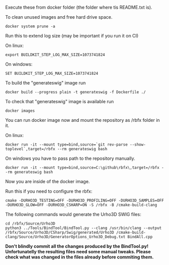 Execute these from docker folder (the folder where tis README.txt is).

To clean unused images and free hard drive space.
```console
docker system prune -a 
```

Run this to extend log size (may be important if you run it on CI)

On linux:
```console
export BUILDKIT_STEP_LOG_MAX_SIZE=1073741824
```

On windows:
```console
SET BUILDKIT_STEP_LOG_MAX_SIZE=1073741824
```

To build the "generateswig" image run
```console
docker build --progress plain -t generateswig -f Dockerfile ./
```

To check that "generateswig" image is available run
```console
docker images
```

You can run docker image now and mount the repository as /rbfx folder in it.

On linux:
```console
docker run -it --mount type=bind,source=`git rev-parse --show-toplevel`,target=/rbfx --rm generateswig bash
```

On windows you have to pass path to the repository manually.
```console
docker run -it --mount type=bind,source=C:\github\rbfx\,target=/rbfx --rm generateswig bash
```

Now you are inside of the docker image.

Run this if you need to configure the rbfx:
```console
cmake -DURHO3D_TESTING=OFF -DURHO3D_PROFILING=OFF -DURHO3D_SAMPLES=OFF -DURHO3D_GLOW=OFF -DURHO3D_CSHARP=ON -S /rbfx -B /cmake-build-clang
```

The following commands would generate the Urho3D SWIG files:
```console
cd /rbfx/Source/Urho3D
python3 ../Tools/BindTool/BindTool.py --clang /usr/bin/clang --output /rbfx/Source/Urho3D/CSharp/Swig/generated/Urho3D /cmake-build-clang/Source/Urho3D/GeneratorOptions_Urho3D_Debug.txt BindAll.cpp
```
**Don't blindly commit all the changes produced by the BindTool.py! Unfortunatelly the resulting files need some manual tweaks. Please check what was changed in the files already before commiting them.**
